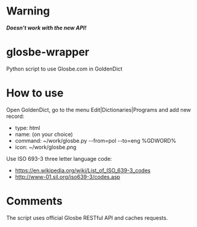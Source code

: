 # Warning

***Doesn't work with the new API!***

# glosbe-wrapper
Python script to use Glosbe.com in GoldenDict


# How to use

Open GoldenDict, go to the menu Edit|Dictionaries|Programs and add new record:

* type: html
* name: (on your choice)
* command: ~/work/glosbe.py --from=pol --to=eng %GDWORD%
* icon: ~/work/glosbe.png

Use ISO 693-3 three letter language code:
* https://en.wikipedia.org/wiki/List_of_ISO_639-3_codes
* http://www-01.sil.org/iso639-3/codes.asp


# Comments

The script uses official Glosbe RESTful API and caches requests.
